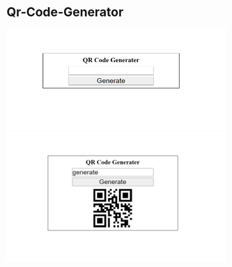 # Qr-Code-Generator
<img src="https://github.com/avinashkumar71/Qr-Code-Generator/blob/main/qr1.png"> <img src="https://github.com/avinashkumar71/Qr-Code-Generator/blob/main/qr2.png">
